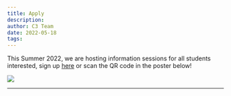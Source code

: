 ```yaml
---
title: Apply
description: 
author: C3 Team
date: 2022-05-18
tags:
---
```


This Summer 2022, we are hosting information sessions for all students interested, sign up [here](https://forms.gle/8j6GAaDwQZefcFSu8) or scan the QR code in the poster below!


![](https://i.ibb.co/xmdRDjf/C3-Summer-2022-Recruiting-Poster.png)

---


